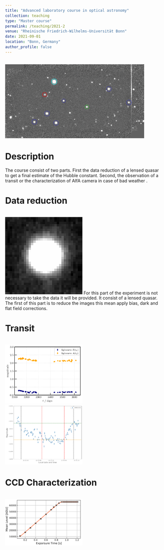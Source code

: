 ```yaml
---
title: "Advanced laboratory course in optical astronomy"
collection: teaching
type: "Master course"
permalink: /teaching/2021-2
venue: "Rheinische Friedrich-Wilhelms-Universität Bonn"
date: 2021-09-01
location: "Bonn, Germany"
author_profile: false
---
```

<br/><img src='/images/teaching/coadd_thumbnail.png'>

Description
======
The course consist of two parts. First the data reduction of a lensed quasar to get a final estimate of the Hubble constant. Second, the observation of a transit or the characterization of AIfA camera in case of bad weather .

Data reduction
======
<br/><img src='/images/teaching/psf.png' width="250">
For this part of the experiment is not necessary to take the data it will be provided. It consist of a lensed quasar. The first of this part is to reduce the images this mean apply bias, dark and flat field corrections.

Transit
======
<br/><img src='/images/teaching/lightcurves.png' width="250">
<br/><img src='/images/teaching/lightcurve.jpg' width="250">

CCD Characterization
======
<br/><img src='/images/teaching/darkcurrent1.png' width="250">


